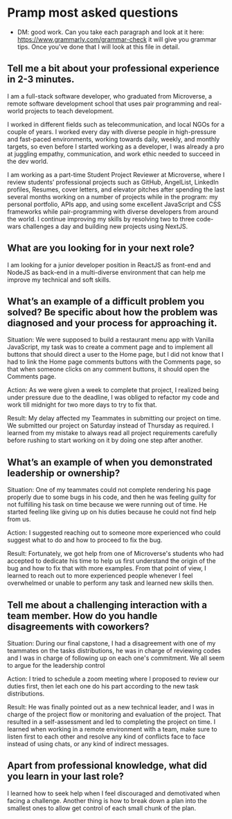 # Pramp most asked questions

* DM: good work. Can you take each paragraph and look at it here: https://www.grammarly.com/grammar-check it will give you grammar tips. Once you've done that I will look at this file in detail.

## Tell me a bit about your professional experience in 2-3 minutes.
 I am a full-stack software developer, who graduated from Microverse, a remote software development school that uses pair programming and real-world projects to teach development.

I worked in different fields such as telecommunication, and local NGOs for a couple of years. I worked every day with diverse people in high-pressure and fast-paced environments, working towards daily, weekly, and monthly targets, so even before I started working as a developer, I was already a pro at juggling empathy, communication, and work ethic needed to succeed in the dev world. 

I am working as a part-time Student Project Reviewer at Microverse, where I review students’ professional projects such as GitHub, AngelList, LinkedIn profiles, Resumes, cover letters, and elevator pitches after spending the last several months working on a number of projects while in the program: my personal portfolio, APIs app, and using some excellent JavaScript and CSS frameworks while pair-programming with diverse developers from around the world. I continue improving my skills by resolving two to three code-wars challenges a day and building new projects using NextJS.
<!-- MM: toDM: Can I add the ongoing six month-training? If so, how to describe what we are doing? Is it a simple training, an internship, or something else.
I would like to describe our program as well in my speech.-->
## What are you looking for in your next role?
I am looking for a junior developer position in ReactJS as front-end and NodeJS as back-end in a multi-diverse environment that can help me improve my technical and soft skills. 
## What’s an example of a difficult problem you solved? Be specific about how the problem was diagnosed and your process for approaching it.
Situation: We were supposed to build a restaurant menu app with Vanilla JavaScript, my task was to create a comment page and to implement all buttons that should direct a user to the Home page, but I did not know that I had to link the Home page comments buttons with the Comments page, so that when someone clicks on any comment buttons, it should open the Comments page.
  
Action: As we were given a week to complete that project, I realized being under pressure due to the deadline, I was obliged to refactor my code and work till midnight for two more days to try to fix that.
 
Result: My delay affected my Teammates in submitting our project on time. We submitted our project on Saturday instead of Thursday as required. I learned from my mistake to always read all project requirements carefully before rushing to start working on it by doing one step after another.

## What’s an example of when you demonstrated leadership or ownership?
Situation: 
One of my teammates could not complete rendering his page properly due to some bugs in his code, and then he was feeling guilty for not fulfilling his task on time because we were running out of time. He started feeling like giving up on his duties because he could not find help from us.

Action: 
I suggested reaching out to someone more experienced who could suggest what to do and how to proceed to fix the bug.

Result: 
Fortunately, we got help from one of Microverse's students who had accepted to dedicate his time to help us first understand the origin of the bug and how to fix that with more examples. From that point of view, I learned to reach out to more experienced people whenever I feel overwhelmed or unable to perform any task and learned new skills then.

## Tell me about a challenging interaction with a team member. How do you handle disagreements with coworkers?
Situation: 
During our final capstone, I had a disagreement with one of my teammates on the tasks distributions, he was in charge of reviewing codes and I was in charge of following up on each one's commitment. We all seem to argue for the leadership control

Action: 
I tried to schedule a zoom meeting where I proposed to review our duties first, then let each one do his part according to the new task distributions.

Result: 
He was finally pointed out as a new technical leader, and I was in charge of the project flow or monitoring and evaluation of the project. That resulted in a self-assessment and led to completing the project on time. I learned when working in a remote environment with a team, make sure to listen first to each other and resolve any kind of conflicts face to face instead of using chats, or any kind of indirect messages. 
## Apart from professional knowledge, what did you learn in your last role?
I learned how to seek help when I feel discouraged and demotivated when facing a challenge. Another thing is how to break down a plan into the smallest ones to allow get control of each small chunk of the plan.